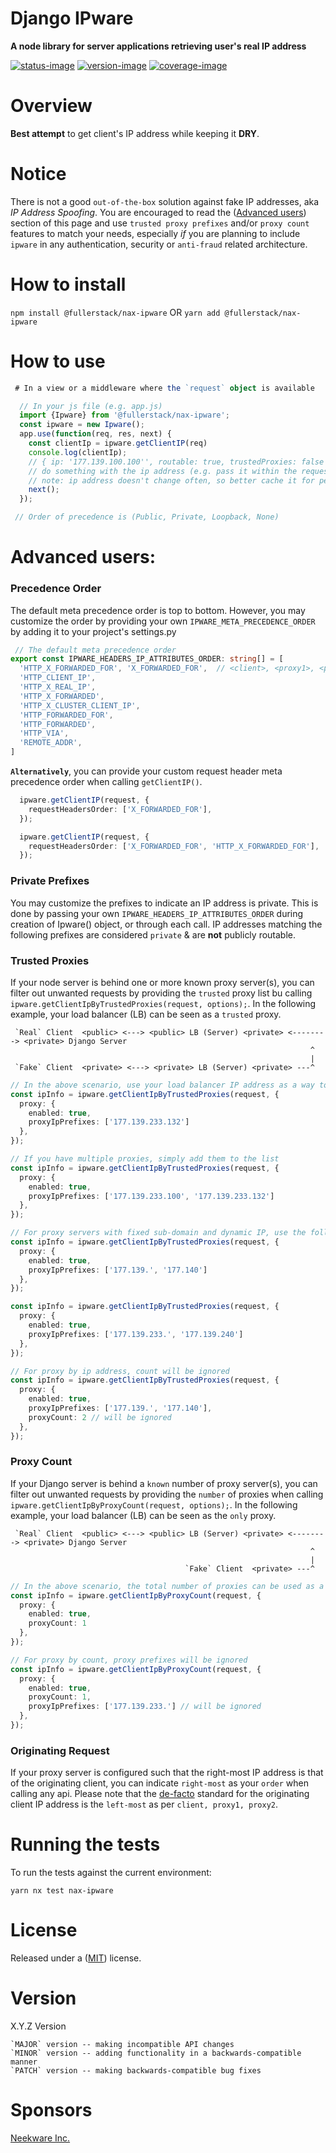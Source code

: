 # Django IPware

**A node library for server applications retrieving user's real IP address**

[![status-image]][status-link]
[![version-image]][version-link]
[![coverage-image]][coverage-link]

# Overview

**Best attempt** to get client's IP address while keeping it **DRY**.

# Notice

There is not a good `out-of-the-box` solution against fake IP addresses, aka _IP Address Spoofing_.
You are encouraged to read the ([Advanced users](README.md#advanced-users)) section of this page and
use `trusted proxy prefixes` and/or `proxy count` features to match your needs, especially _if_ you are
planning to include `ipware` in any authentication, security or `anti-fraud` related architecture.

# How to install

`npm install @fullerstack/nax-ipware` OR `yarn add @fullerstack/nax-ipware`

# How to use

```typescript
 # In a view or a middleware where the `request` object is available

  // In your js file (e.g. app.js)
  import {Ipware} from '@fullerstack/nax-ipware';
  const ipware = new Ipware();
  app.use(function(req, res, next) {
    const clientIp = ipware.getClientIP(req)
    console.log(clientIp);
    // { ip: '177.139.100.100'', routable: true, trustedProxies: false }
    // do something with the ip address (e.g. pass it within the request)
    // note: ip address doesn't change often, so better cache it for performance
    next();
  });

 // Order of precedence is (Public, Private, Loopback, None)
```

# Advanced users:

### Precedence Order

The default meta precedence order is top to bottom. However, you may customize the order
by providing your own `IPWARE_META_PRECEDENCE_ORDER` by adding it to your project's settings.py

```typescript
 // The default meta precedence order
export const IPWARE_HEADERS_IP_ATTRIBUTES_ORDER: string[] = [
  'HTTP_X_FORWARDED_FOR', 'X_FORWARDED_FOR',  // <client>, <proxy1>, <proxy2>
  'HTTP_CLIENT_IP',
  'HTTP_X_REAL_IP',
  'HTTP_X_FORWARDED',
  'HTTP_X_CLUSTER_CLIENT_IP',
  'HTTP_FORWARDED_FOR',
  'HTTP_FORWARDED',
  'HTTP_VIA',
  'REMOTE_ADDR',
]
```

**`Alternatively`**, you can provide your custom request header meta precedence order when calling `getClientIP()`.

```typescript
  ipware.getClientIP(request, {
    requestHeadersOrder: ['X_FORWARDED_FOR'],
  });

  ipware.getClientIP(request, {
    requestHeadersOrder: ['X_FORWARDED_FOR', 'HTTP_X_FORWARDED_FOR'],
  });
```

### Private Prefixes

You may customize the prefixes to indicate an IP address is private. This is done by passing your
own `IPWARE_HEADERS_IP_ATTRIBUTES_ORDER` during creation of Ipware() object, or through each call.
IP addresses matching the following prefixes are considered `private` & are **not** publicly routable.

### Trusted Proxies

If your node server is behind one or more known proxy server(s), you can filter out unwanted requests
by providing the `trusted` proxy list bu calling `ipware.getClientIpByTrustedProxies(request, options);`.
In the following example, your load balancer (LB) can be seen as a `trusted` proxy.

```
 `Real` Client  <public> <---> <public> LB (Server) <private> <--------> <private> Django Server
                                                                   ^
                                                                   |
 `Fake` Client  <private> <---> <private> LB (Server) <private> ---^
```

```typescript
// In the above scenario, use your load balancer IP address as a way to filter out unwanted requests.
const ipInfo = ipware.getClientIpByTrustedProxies(request, {
  proxy: {
    enabled: true,
    proxyIpPrefixes: ['177.139.233.132']
  },
});

// If you have multiple proxies, simply add them to the list
const ipInfo = ipware.getClientIpByTrustedProxies(request, {
  proxy: {
    enabled: true,
    proxyIpPrefixes: ['177.139.233.100', '177.139.233.132']
  },
});

// For proxy servers with fixed sub-domain and dynamic IP, use the following pattern.
const ipInfo = ipware.getClientIpByTrustedProxies(request, {
  proxy: {
    enabled: true,
    proxyIpPrefixes: ['177.139.', '177.140']
  },
});

const ipInfo = ipware.getClientIpByTrustedProxies(request, {
  proxy: {
    enabled: true,
    proxyIpPrefixes: ['177.139.233.', '177.139.240']
  },
});

// For proxy by ip address, count will be ignored
const ipInfo = ipware.getClientIpByTrustedProxies(request, {
  proxy: {
    enabled: true,
    proxyIpPrefixes: ['177.139.', '177.140'],
    proxyCount: 2 // will be ignored
  },
});
```

### Proxy Count

If your Django server is behind a `known` number of proxy server(s), you can filter out unwanted requests
by providing the `number` of proxies when calling `ipware.getClientIpByProxyCount(request, options);`.
In the following example, your load balancer (LB) can be seen as the `only` proxy.

```
 `Real` Client  <public> <---> <public> LB (Server) <private> <--------> <private> Django Server
                                                                   ^
                                                                   |
                                       `Fake` Client  <private> ---^
```

```typescript
// In the above scenario, the total number of proxies can be used as a way to filter out unwanted requests.
const ipInfo = ipware.getClientIpByProxyCount(request, {
  proxy: {
    enabled: true,
    proxyCount: 1
  },
});

// For proxy by count, proxy prefixes will be ignored
const ipInfo = ipware.getClientIpByProxyCount(request, {
  proxy: {
    enabled: true,
    proxyCount: 1,
    proxyIpPrefixes: ['177.139.233.'] // will be ignored
  },
});
```

### Originating Request

If your proxy server is configured such that the right-most IP address is that of the originating client, you
can indicate `right-most` as your `order` when calling any api.
Please note that the [de-facto](https://developer.mozilla.org/en-US/docs/Web/HTTP/Headers/X-Forwarded-For) standard
for the originating client IP address is the `left-most` as per `client, proxy1, proxy2`.

# Running the tests

To run the tests against the current environment:

    yarn nx test nax-ipware

# License

Released under a ([MIT](https://raw.githubusercontent.com/neekware/fullerstack/main/LICENSE)) license.

# Version

X.Y.Z Version

    `MAJOR` version -- making incompatible API changes
    `MINOR` version -- adding functionality in a backwards-compatible manner
    `PATCH` version -- making backwards-compatible bug fixes

[status-image]: https://github.com/neekware/fullerstack/actions/workflows/ci.yml/badge.svg
[status-link]: https://github.com/neekware/fullerstack/actions/workflows/ci.yml
[version-image]: https://img.shields.io/npm/v/@fullerstack/agx-store.svg
[version-link]: https://www.npmjs.com/package/@fullerstack/agx-store
[coverage-image]: https://coveralls.io/repos/neekware/fullerstack/badge.svg
[coverage-link]: https://coveralls.io/r/neekware/fullerstack
[download-image]: https://img.shields.io/npm/dm/@fullerstack/agx-store.svg
[download-link]: https://www.npmjs.com/package/@fullerstack/agx-store

# Sponsors

[Neekware Inc.](http://neekware.com)
